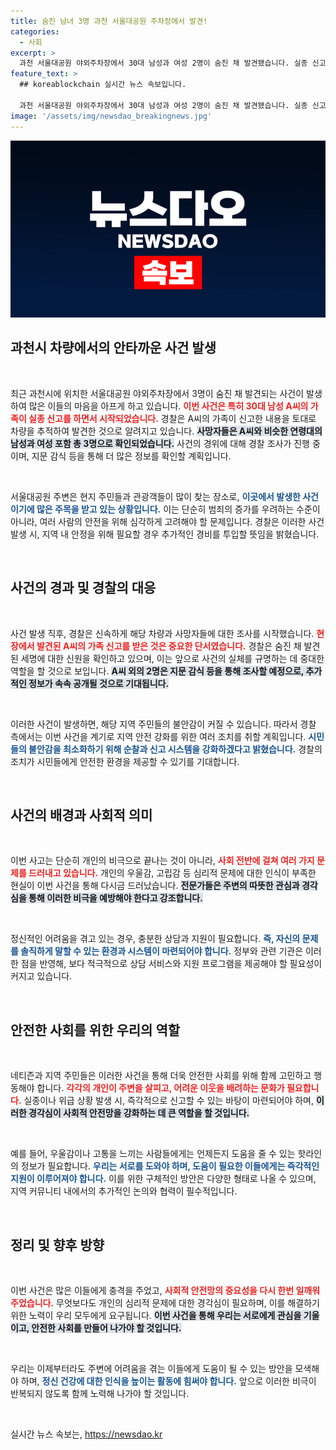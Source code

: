 ```yaml
---
title: 숨진 남녀 3명 과천 서울대공원 주차장에서 발견!
categories:
  - 사회
excerpt: >
  과천 서울대공원 야외주차장에서 30대 남성과 여성 2명이 숨진 채 발견됐습니다. 실종 신고를 받고 경찰이 추적하던 중 발견된 이 안타까운 사건의 진실이 밝혀질지 귀추가 주목됩니다.
feature_text: >
  ## koreablockchain 실시간 뉴스 속보입니다.

  과천 서울대공원 야외주차장에서 30대 남성과 여성 2명이 숨진 채 발견됐습니다. 실종 신고를 받고 경찰이 추적하던 중 발견된 이 안타까운 사건의 진실이 밝혀질지 귀추가 주목됩니다.
image: '/assets/img/newsdao_breakingnews.jpg'
---
```


<p><img src="/assets/img/newsdao_breakingnews.jpg" alt="koreablockchain 속보" /></p>

<h2 data-ke-size="size26">과천시 차량에서의 안타까운 사건 발생</h2>

<p data-ke-size="size16">&nbsp;</p>

<p>최근 과천시에 위치한 서울대공원 야외주차장에서 3명이 숨진 채 발견되는 사건이 발생하여 많은 이들의 마음을 아프게 하고 있습니다. <b><span style="color: #ee2323;">이번 사건은 특히 30대 남성 A씨의 가족이 실종 신고를 하면서 시작되었습니다.</span></b> 경찰은 A씨의 가족이 신고한 내용을 토대로 차량을 추적하여 발견한 것으로 알려지고 있습니다. <b><span style="background-color: #21538527;">사망자들은 A씨와 비슷한 연령대의 남성과 여성 포함 총 3명으로 확인되었습니다.</span></b> 사건의 경위에 대해 경찰 조사가 진행 중이며, 지문 감식 등을 통해 더 많은 정보를 확인할 계획입니다. </p>

<p data-ke-size="size16">&nbsp;</p>

<p>서울대공원 주변은 현지 주민들과 관광객들이 많이 찾는 장소로, <b><span style="color: #1a5490;">이곳에서 발생한 사건이기에 많은 주목을 받고 있는 상황입니다.</span></b> 이는 단순히 범죄의 증가를 우려하는 수준이 아니라, 여러 사람의 안전을 위해 심각하게 고려해야 할 문제입니다. 경찰은 이러한 사건 발생 시, 지역 내 안정을 위해 필요할 경우 추가적인 경비를 투입할 뜻임을 밝혔습니다.</p>

<p data-ke-size="size16">&nbsp;</p>

<h2 data-ke-size="size26">사건의 경과 및 경찰의 대응</h2>

<p data-ke-size="size16">&nbsp;</p>

<p>사건 발생 직후, 경찰은 신속하게 해당 차량과 사망자들에 대한 조사를 시작했습니다. <b><span style="color: #ee2323;">현장에서 발견된 A씨의 가족 신고를 받은 것은 중요한 단서였습니다.</span></b> 경찰은 숨진 채 발견된 세명에 대한 신원을 확인하고 있으며, 이는 앞으로 사건의 실체를 규명하는 데 중대한 역할을 할 것으로 보입니다. <b><span style="background-color: #21538527;">A씨 외의 2명은 지문 감식 등을 통해 조사할 예정으로, 추가적인 정보가 속속 공개될 것으로 기대됩니다.</span></b> </p>

<p data-ke-size="size16">&nbsp;</p>

<p>이러한 사건이 발생하면, 해당 지역 주민들의 불안감이 커질 수 있습니다. 따라서 경찰 측에서는 이번 사건을 계기로 지역 안전 강화를 위한 여러 조치를 취할 계획입니다. <b><span style="color: #1a5490;">시민들의 불안감을 최소화하기 위해 순찰과 신고 시스템을 강화하겠다고 밝혔습니다.</span></b> 경찰의 조치가 시민들에게 안전한 환경을 제공할 수 있기를 기대합니다.</p>

<p data-ke-size="size16">&nbsp;</p>

<h2 data-ke-size="size26">사건의 배경과 사회적 의미</h2>

<p data-ke-size="size16">&nbsp;</p>

<p>이번 사고는 단순히 개인의 비극으로 끝나는 것이 아니라, <b><span style="color: #ee2323;">사회 전반에 걸쳐 여러 가지 문제를 드러내고 있습니다.</span></b> 개인의 우울감, 고립감 등 심리적 문제에 대한 인식이 부족한 현실이 이번 사건을 통해 다시금 드러났습니다. <b><span style="background-color: #21538527;">전문가들은 주변의 따뜻한 관심과 경각심을 통해 이러한 비극을 예방해야 한다고 강조합니다.</span></b> </p>

<p data-ke-size="size16">&nbsp;</p>

<p>정신적인 어려움을 겪고 있는 경우, 충분한 상담과 지원이 필요합니다. <b><span style="color: #1a5490;">즉, 자신의 문제를 솔직하게 말할 수 있는 환경과 시스템이 마련되어야 합니다.</span></b> 정부와 관련 기관은 이러한 점을 반영해, 보다 적극적으로 상담 서비스와 지원 프로그램을 제공해야 할 필요성이 커지고 있습니다.</p>

<p data-ke-size="size16">&nbsp;</p>

<h2 data-ke-size="size26">안전한 사회를 위한 우리의 역할</h2>

<p data-ke-size="size16">&nbsp;</p>

<p>네티즌과 지역 주민들은 이러한 사건을 통해 더욱 안전한 사회를 위해 함께 고민하고 행동해야 합니다. <b><span style="color: #ee2323;">각각의 개인이 주변을 살피고, 어려운 이웃을 배려하는 문화가 필요합니다.</span></b> 실종이나 위급 상황 발생 시, 즉각적으로 신고할 수 있는 바탕이 마련되어야 하며, <b><span style="background-color: #21538527;">이러한 경각심이 사회적 안전망을 강화하는 데 큰 역할을 할 것입니다.</span></b></p>

<p data-ke-size="size16">&nbsp;</p>

<p>예를 들어, 우울감이나 고통을 느끼는 사람들에게는 언제든지 도움을 줄 수 있는 핫라인의 정보가 필요합니다. <b><span style="color: #1a5490;">우리는 서로를 도와야 하며, 도움이 필요한 이들에게는 즉각적인 지원이 이루어져야 합니다.</span></b> 이를 위한 구체적인 방안은 다양한 형태로 나올 수 있으며, 지역 커뮤니티 내에서의 추가적인 논의와 협력이 필수적입니다.</p>

<p data-ke-size="size16">&nbsp;</p>

<h2 data-ke-size="size26">정리 및 향후 방향</h2>

<p data-ke-size="size16">&nbsp;</p>

<p>이번 사건은 많은 이들에게 충격을 주었고, <b><span style="color: #ee2323;">사회적 안전망의 중요성을 다시 한번 일깨워 주었습니다.</span></b> 무엇보다도 개인의 심리적 문제에 대한 경각심이 필요하며, 이를 해결하기 위한 노력이 우리 모두에게 요구됩니다. <b><span style="background-color: #21538527;">이번 사건을 통해 우리는 서로에게 관심을 기울이고, 안전한 사회를 만들어 나가야 할 것입니다.</span></b> </p>

<p data-ke-size="size16">&nbsp;</p>

<p>우리는 이제부터라도 주변에 어려움을 겪는 이들에게 도움이 될 수 있는 방안을 모색해야 하며, <b><span style="color: #1a5490;">정신 건강에 대한 인식을 높이는 활동에 힘써야 합니다.</span></b> 앞으로 이러한 비극이 반복되지 않도록 함께 노력해 나가야 할 것입니다. </p>

<p data-ke-size="size16">&nbsp;</p>
실시간 뉴스 속보는, <a href="https://newsdao.kr" rel="dofollow">https://newsdao.kr</a>


